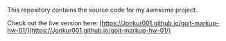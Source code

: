 This repository contains the source code for my awesome project.

Check out the live version here: [https://Jonkur001.github.io/goit-markup-hw-01/](https://Jonkur001.github.io/goit-markup-hw-01/)
